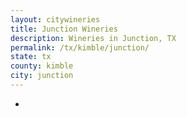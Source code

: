 ```yaml
---
layout: citywineries
title: Junction Wineries
description: Wineries in Junction, TX
permalink: /tx/kimble/junction/
state: tx
county: kimble
city: junction
---
```

-
